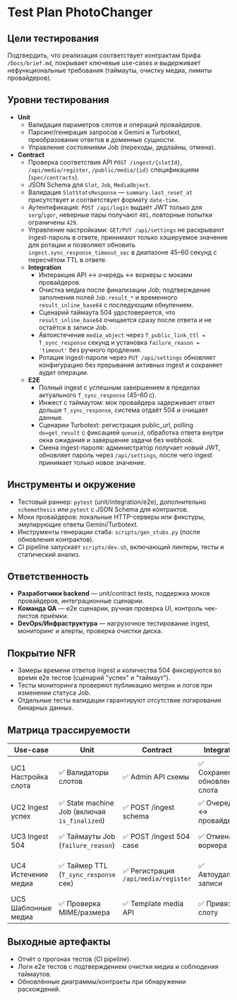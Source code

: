 # Test Plan PhotoChanger

## Цели тестирования
Подтвердить, что реализация соответствует контрактам брифа `/Docs/brief.md`, покрывает ключевые use-cases и выдерживает нефункциональные требования (таймауты, очистку медиа, лимиты провайдеров).

## Уровни тестирования
- **Unit**
  - Валидация параметров слотов и операций провайдеров.
  - Парсинг/генерация запросов к Gemini и Turbotext, преобразование ответов в доменные сущности.
  - Управление состояниями Job (переходы, дедлайны, отмена).
- **Contract**
  - Проверка соответствия API `POST /ingest/{slotId}`, `/api/media/register`, `/public/media/{id}` спецификациям (`spec/contracts`).
  - JSON Schema для `Slot`, `Job`, `MediaObject`.
  - Валидация `SlotStatsResponse` — `summary.last_reset_at` присутствует и соответствует формату `date-time`.
  - Аутентификация: `POST /api/login` выдаёт JWT только для `serg`/`igor`, неверные пары получают `401`, повторные попытки ограничены `429`.
  - Управление настройками: `GET/PUT /api/settings` не раскрывают ingest-пароль в ответе, принимают только хэшируемое значение для ротации и позволяют обновить `ingest.sync_response_timeout_sec` в диапазоне 45–60 секунд с пересчётом TTL в ответе.
  - **Integration**
    - Интеракция API ↔ очередь ↔ воркеры с моками провайдеров.
    - Очистка медиа после финализации Job; подтверждение заполнения полей `Job.result_*` и временного `result_inline_base64` с последующим обнулением.
    - Сценарий таймаута 504 удостоверяется, что `result_inline_base64` очищается сразу после ответа и не остаётся в записи Job.
    - Автоистечение `media_object` через `T_public_link_ttl = T_sync_response` секунд и установка `failure_reason = 'timeout'` без ручного продления.
    - Ротация ingest-пароля через `PUT /api/settings` обновляет конфигурацию без прерывания активных ingest и сохраняет аудит операции.
  - **E2E**
    - Полный ingest с успешным завершением в пределах актуального `T_sync_response` (45–60 с).
    - Инжест с таймаутом: мок провайдера задерживает ответ дольше `T_sync_response`, система отдаёт 504 и очищает данные.
    - Сценарии Turbotext: регистрация public_url, polling `do=get_result` с фиксацией `queueid`, обработка ответа внутри окна ожидания и завершение задачи без webhook.
    - Смена ingest-пароля: администратор получает новый JWT, обновляет пароль через `/api/settings`, после чего ingest принимает только новое значение.

## Инструменты и окружение
- Тестовый раннер: `pytest` (unit/integration/e2e), дополнительно `schemathesis` или `pytest` с JSON Schema для контрактов.
- Моки провайдеров: локальные HTTP-серверы или фикстуры, эмулирующие ответы Gemini/Turbotext.
- Инструменты генерации стаба: `scripts/gen_stubs.py` (после обновления контрактов).
- CI pipeline запускает `scripts/dev.sh`, включающий линтеры, тесты и статический анализ.

## Ответственность
- **Разработчики backend** — unit/contract tests, поддержка моков провайдеров, интеграционные сценарии.
- **Команда QA** — e2e сценарии, ручная проверка UI, контроль чек-листов приёмки.
- **DevOps/Инфраструктура** — нагрузочное тестирование ingest, мониторинг и алерты, проверка очистки диска.

## Покрытие NFR
- Замеры времени ответов ingest и количества 504 фиксируются во время e2e тестов (сценарий "успех" и "таймаут").
- Тесты мониторинга проверяют публикацию метрик и логов при изменении статуса Job.
- Отдельные тесты валидации гарантируют отсутствие логирования бинарных данных.

## Матрица трассируемости
| Use-case | Unit | Contract | Integration | E2E |
| --- | --- | --- | --- | --- |
| UC1 Настройка слота | ✅ Валидаторы слотов | ✅ Admin API схемы | ✅ Сохранение + обновление слота | ⚪ (UI smoke в ручном режиме) |
| UC2 Ingest успех | ✅ State machine Job (включая `is_finalized`) | ✅ POST /ingest schema | ✅ Очередь ↔ провайдер | ✅ Полный поток Gemini |
| UC3 Ingest 504 | ✅ Таймауты Job (`failure_reason`) | ✅ POST /ingest 504 case | ✅ Отмена воркера | ✅ Полный поток с задержкой |
| UC4 Истечение медиа | ✅ Таймер TTL (`T_sync_response` сек) | ✅ Регистрация `/api/media/register` | ✅ Автоудаление записи | ✅ Сценарий с Turbotext |
| UC5 Шаблонные медиа | ✅ Проверка MIME/размера | ✅ Template media API | ✅ Привязка к слоту | ⚪ Ручной smoke |

## Выходные артефакты
- Отчёт о прогонах тестов (CI pipeline).
- Логи e2e тестов с подтверждением очистки медиа и соблюдения таймаутов.
- Обновлённые диаграммы/контракты при обнаружении расхождений.
